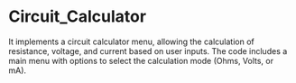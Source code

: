 # Circuit_Calculator

It implements a circuit calculator menu, allowing the calculation of resistance, voltage, and current based on user inputs. 
The code includes a main menu with options to select the calculation mode (Ohms, Volts, or mA).

